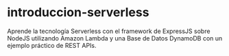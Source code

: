 # introduccion-serverless
Aprende la tecnología Serverless con el framework de ExpressJS sobre NodeJS utilizando Amazon Lambda y una Base de Datos DynamoDB con un ejemplo práctico de REST APIs.

